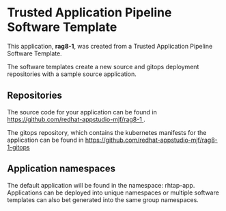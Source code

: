 # Trusted Application Pipeline Software Template

This application, **rag8-1**, was created from a Trusted Application Pipeline Software Template.

The software templates create a new source and gitops deployment repositories with a sample source application. 

## Repositories

The source code for your application can be found in [https://github.com/redhat-appstudio-mjf/rag8-1 ](https://github.com/redhat-appstudio-mjf/rag8-1 ).
 
The gitops repository, which contains the kubernetes manifests for the application can be found in 
[https://github.com/redhat-appstudio-mjf/rag8-1-gitops ](https://github.com/redhat-appstudio-mjf/rag8-1-gitops ) 

## Application namespaces 

The default application will be found in the namespace: rhtap-app. Applications can be deployed into unique namespaces or multiple software templates can also bet generated into the same group namespaces.  